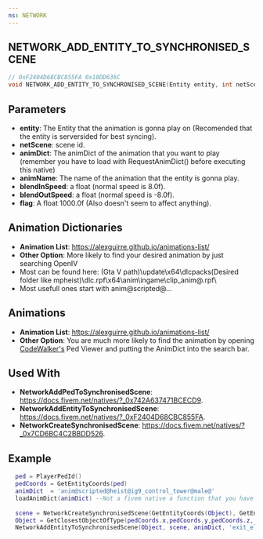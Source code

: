 ```yaml
---
ns: NETWORK
---
```

## NETWORK_ADD_ENTITY_TO_SYNCHRONISED_SCENE

```c
// 0xF2404D68CBC855FA 0x10DD636C
void NETWORK_ADD_ENTITY_TO_SYNCHRONISED_SCENE(Entity entity, int netScene, char* animDict, char* animName, float blendInSpeed, float blendOutSpeed, float flag);
```


## Parameters
* **entity**: The Entity that the animation is gonna play on (Recomended that the entity is serversided for best syncing).
* **netScene**: scene id.
* **animDict**: The animDict of the animation that you want to play (remember you have to load with RequestAnimDict() before executing this native)
* **animName**: The name of the animation that the entity is gonna play.
* **blendInSpeed**: a float (normal speed is 8.0f).
* **blendOutSpeed**: a float (normal speed is -8.0f).
* **flag**: A float 1000.0f (Also doesn't seem to affect anything).

## Animation Dictionaries
* **Animation List**: https://alexguirre.github.io/animations-list/
* **Other Option**: More likely to find your desired animation by just searching OpenIV 
* Most can be found here: (Gta V path)\update\x64\dlcpacks\(Desired folder like mpheist)\dlc.rpf\x64\anim\ingame\clip_anim@.rpf\
* Most usefull ones start with anim@scripted@...

## Animations
* **Animation List**: https://alexguirre.github.io/animations-list/
* **Other Option**: You are much more likely to find the animation by opening [CodeWalker's](https://pl.gta5-mods.com/tools/codewalker-gtav-interactive-3d-map) Ped Viewer and putting the AnimDict into the search bar.

## Used With
* **NetworkAddPedToSynchronisedScene**: https://docs.fivem.net/natives/?_0x742A637471BCECD9.
* **NetworkAddEntityToSynchronisedScene**: https://docs.fivem.net/natives/?_0xF2404D68CBC855FA.
* **NetworkCreateSynchronisedScene**: https://docs.fivem.net/natives/?_0x7CD6BC4C2BBDD526.

## Example
```lua
  ped = PlayerPedId()
  pedCoords = GetEntityCoords(ped)
  animDict  = 'anim@scripted@heist@ig9_control_tower@male@'
  loadAnimDict(animDict) --Not a fivem native a function that you have to create yourself
  
  scene = NetworkCreateSynchronisedScene(GetEntityCoords(Object), GetEntityRotation(Object), 2, true, false, 100065353216, 0, 1065353216)
  Object = GetClosestObjectOfType(pedCoords.x,pedCoords.y,pedCoords.z, 2.5, GetHashKey('h4_prop_h4_elecbox_01a'), 0, 0, 0)
  NetworkAddEntityToSynchronisedScene(Object, scene, animDict, 'exit_electric_box', 1.0, -1.0, 1000.0)
```
